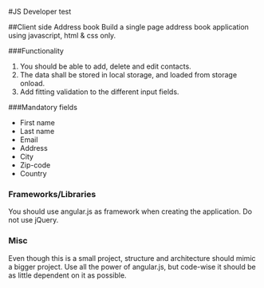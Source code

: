 #JS Developer test

##Client side Address book
Build a single page address book application using javascript, html & css only.

###Functionality
1. You should be able to add, delete and edit contacts.
2. The data shall be stored in local storage, and loaded from storage onload.
3. Add fitting validation to the different input fields.

###Mandatory fields
* First name
* Last name
* Email
* Address
* City
* Zip-code
* Country

### Frameworks/Libraries
You should use angular.js as framework when creating the application.
Do not use jQuery.

### Misc

Even though this is a small project, structure and architecture should mimic a bigger project.
Use all the power of angular.js, but code-wise it should be as little dependent on it as possible.

